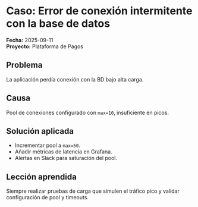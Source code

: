 # Caso: Error de conexión intermitente con la base de datos

**Fecha:** 2025-09-11  
**Proyecto:** Plataforma de Pagos

## Problema
La aplicación perdía conexión con la BD bajo alta carga.

## Causa
Pool de conexiones configurado con `max=10`, insuficiente en picos.

## Solución aplicada
- Incrementar pool a `max=50`.
- Añadir métricas de latencia en Grafana.
- Alertas en Slack para saturación del pool.

## Lección aprendida
Siempre realizar pruebas de carga que simulen el tráfico pico y validar configuración de pool y timeouts.

